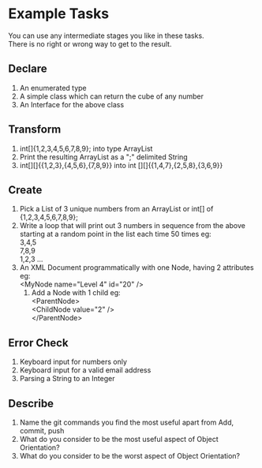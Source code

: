# Example Tasks
You can use any intermediate stages you like in these tasks.  
There is no right or wrong way to get to the result.  

## Declare 
1. An enumerated type
2. A simple class which can return the cube of any number
3. An Interface for the above class

## Transform
1. int[]{1,2,3,4,5,6,7,8,9}; into type ArrayList
2. Print the resulting ArrayList as a ";" delimited String
3. int[][]{{1,2,3},{4,5,6},{7,8,9}} into int [][]{{1,4,7},{2,5,8},{3,6,9}}

## Create
1. Pick a List of 3 unique numbers from an ArrayList or int[] of {1,2,3,4,5,6,7,8,9};
2. Write a loop that will print out 3 numbers in sequence from the above starting at a random point in the list each time 50 times eg:  
   3,4,5   
   7,8,9   
   1,2,3 ...
3. An XML Document programmatically with one Node, having 2 attributes eg:  
    \<MyNode name="Level 4" id="20" />
   1. Add a Node with 1 child eg:  
      \<ParentNode>  
           \<ChildNode value="2" />  
      \</ParentNode>

## Error Check
1. Keyboard input for numbers only
2. Keyboard input for a valid email address
3. Parsing a String to an Integer

## Describe
1. Name the git commands you find the most useful apart from Add, commit, push
2. What do you consider to be the most useful aspect of Object Orientation?
3. What do you consider to be the worst aspect of Object Orientation? 
